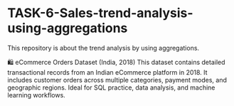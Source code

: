 # TASK-6-Sales-trend-analysis-using-aggregations
This repository is about the trend analysis by using aggregations.


🛍️ eCommerce Orders Dataset (India, 2018)
This dataset contains detailed transactional records from an Indian eCommerce platform in 2018. It includes customer orders across multiple categories, payment modes, and geographic regions. Ideal for SQL practice, data analysis, and machine learning workflows.



